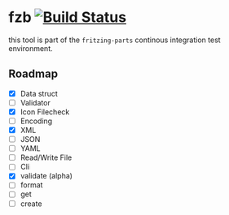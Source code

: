 # fzb [![Build Status](https://travis-ci.org/fritzing/fzb.svg?branch=master)](https://travis-ci.org/fritzing/fzb)

this tool is part of the `fritzing-parts` continous integration test environment.

## Roadmap

- [x] Data struct
- [ ] Validator
 - [x] Icon Filecheck 
- [ ] Encoding
 - [x] XML
 - [ ] JSON
 - [ ] YAML
- [ ] Read/Write File
- [ ] Cli
 - [x] validate (alpha)
 - [ ] format
 - [ ] get
 - [ ] create
